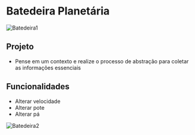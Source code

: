 # **Batedeira Planetária**

![Batedeira1](http://i.mlcdn.com.br/portaldalu/fotosconteudo/50138_01.jpg)

## **Projeto**

- Pense em um contexto e realize o processo de abstração para coletar as informações essenciais

## **Funcionalidades**

- Alterar velocidade
- Alterar pote
- Alterar pá

![Batedeira2](http://forevertwentysomethings.com/wp-content/uploads/2015/04/mixer_animated.gif)
